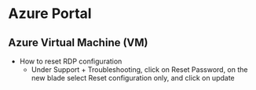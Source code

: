# Azure Portal

## Azure Virtual Machine (VM)

* How to reset RDP configuration
  * Under Support + Troubleshooting, click on Reset Password, on the new blade select Reset configuration only, and click on update
